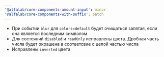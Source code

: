 ```yaml
---
'@alfalab/core-components-amount-input': minor
'@alfalab/core-components-with-suffix': patch
---
```


- При событии `blur` для `colors=default` будет очищаться запятая, если она является последним символом
- Для состояний `disabled` и `readOnly` исправлены цвета. Дробная часть числа будет окрашена в соответсвие с целой частью числа
- Исправлены `inverted` цвета
